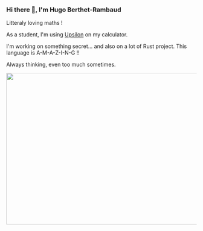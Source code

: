 ### Hi there 👋, I'm Hugo Berthet-Rambaud

Litteraly loving maths !

As a student, I'm using [Upsilon](http://github.com/UpsilonNumworks/Upsilon) on my calculator.

I'm working on something secret... and also on a lot of Rust project. This language is A-M-A-Z-I-N-G !!

Always thinking, even too much sometimes.

<a>
  <img align="center" width="800" height="400" src="https://wakatime.com/share/@f86d95f7-4327-4951-87fc-2c723546451b/45d8f39a-d668-4287-913f-130e37456127.svg"></" />
</a>
